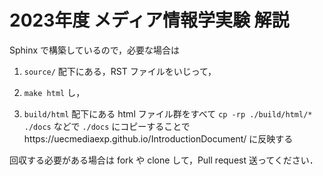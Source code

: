 # 2023年度 メディア情報学実験 解説

Sphinx で構築しているので，必要な場合は

1. `source/` 配下にある，RST ファイルをいじって，

2. `make html` し，

3. `build/html` 配下にある html ファイル群をすべて `cp -rp ./build/html/* ./docs` などで `./docs` にコピーすることでhttps://uecmediaexp.github.io/IntroductionDocument/ に反映する


回収する必要がある場合は fork や clone して，Pull request 送ってください．
